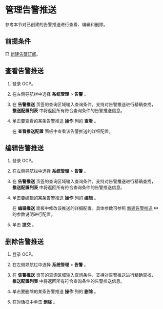 # 管理告警推送

参考本节对已创建的告警推送进行查看、编辑和删除。

## 前提条件

已 [新建告警订阅](20.create-alarm-push.md)。

## 查看告警推送

1. 登录 OCP。

2. 在左侧导航栏中选择 **系统管理** \> **告警** 。

3. 在 **告警推送** 页签的查询区域输入查询条件，支持对告警推送进行精确查找，**推送配置列表** 中将返回所有符合查询条件的告警推送信息。

4. 单击要查看的某条告警推送 **操作** 列的 **查看** 。

   在 **查看推送配置** 面板中查看该告警推送的详细配置。

## 编辑告警推送

1. 登录 OCP。

2. 在左侧导航栏中选择 **系统管理** \> **告警** 。

3. 在 **告警推送** 页签的查询区域输入查询条件，支持对告警推送进行精确查找，**推送配置列表** 中将返回所有符合查询条件的告警推送信息。

4. 单击要编辑的某条告警推送 **操作** 列的 **编辑** 。

   在 **编辑推送** 面板中修改该推送的详细配置。具体参数可参照 [新建告警推送](20.create-alarm-push.md) 中的参数说明进行配置。

5. 单击 **提交** 。

## 删除告警推送

1. 登录 OCP。

2. 在左侧导航栏中选择 **系统管理** \> **告警** 。

3. 在 **告警推送** 页签的查询区域输入查询条件，支持对告警推送进行精确查找，**推送配置列表** 中将返回所有符合查询条件的告警推送信息。

4. 单击要删除的某条告警推送 **操作** 列的 **删除** 。

5. 在对话框中单击 **删除** 。
